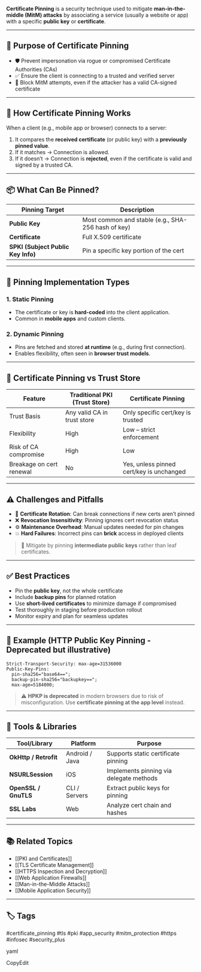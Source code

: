 **Certificate Pinning** is a security technique used to mitigate **man-in-the-middle (MitM) attacks** by associating a service (usually a website or app) with a specific **public key** or **certificate**.

---

## 🎯 Purpose of Certificate Pinning

- 🛡️ Prevent impersonation via rogue or compromised Certificate Authorities (CAs)
- ✅ Ensure the client is connecting to a trusted and verified server
- 🚫 Block MitM attempts, even if the attacker has a valid CA-signed certificate

---

## 🧠 How Certificate Pinning Works

When a client (e.g., mobile app or browser) connects to a server:

1. It compares the **received certificate** (or public key) with a **previously pinned value**.
2. If it matches → Connection is allowed.
3. If it doesn’t → Connection is **rejected**, even if the certificate is valid and signed by a trusted CA.

---

## 📦 What Can Be Pinned?

| Pinning Target     | Description                                |
|--------------------|--------------------------------------------|
| **Public Key**      | Most common and stable (e.g., SHA-256 hash of key) |
| **Certificate**     | Full X.509 certificate                    |
| **SPKI (Subject Public Key Info)** | Pin a specific key portion of the cert |

---

## 🧰 Pinning Implementation Types

### 1. **Static Pinning**
- The certificate or key is **hard-coded** into the client application.
- Common in **mobile apps** and custom clients.

### 2. **Dynamic Pinning**
- Pins are fetched and stored **at runtime** (e.g., during first connection).
- Enables flexibility, often seen in **browser trust models**.

---

## 🔄 Certificate Pinning vs Trust Store

| Feature                 | Traditional PKI (Trust Store)       | Certificate Pinning                   |
|--------------------------|--------------------------------------|----------------------------------------|
| Trust Basis              | Any valid CA in trust store         | Only specific cert/key is trusted      |
| Flexibility              | High                                 | Low – strict enforcement               |
| Risk of CA compromise    | High                                 | Low                                    |
| Breakage on cert renewal | No                                   | Yes, unless pinned cert/key is unchanged |

---

## ⚠️ Challenges and Pitfalls

- 🔄 **Certificate Rotation**: Can break connections if new certs aren’t pinned
- ❌ **Revocation Insensitivity**: Pinning ignores cert revocation status
- ⚙️ **Maintenance Overhead**: Manual updates needed for pin changes
- 💥 **Hard Failures**: Incorrect pins can **brick** access in deployed clients

> 🧠 Mitigate by pinning **intermediate public keys** rather than leaf certificates.

---

## ✅ Best Practices

- Pin the **public key**, not the whole certificate
- Include **backup pins** for planned rotation
- Use **short-lived certificates** to minimize damage if compromised
- Test thoroughly in staging before production rollout
- Monitor expiry and plan for seamless updates

---

## 🔐 Example (HTTP Public Key Pinning - Deprecated but illustrative)

```http
Strict-Transport-Security: max-age=31536000
Public-Key-Pins: 
  pin-sha256="base64=="; 
  backup-pin-sha256="backupkey=="; 
  max-age=5184000;
```

> ⚠️ **HPKP is deprecated** in modern browsers due to risk of misconfiguration. Use **certificate pinning at the app level** instead.

---

## 🧰 Tools & Libraries

|Tool/Library|Platform|Purpose|
|---|---|---|
|**OkHttp / Retrofit**|Android / Java|Supports static certificate pinning|
|**NSURLSession**|iOS|Implements pinning via delegate methods|
|**OpenSSL / GnuTLS**|CLI / Servers|Extract public keys for pinning|
|**SSL Labs**|Web|Analyze cert chain and hashes|

---

## 📚 Related Topics

- [[PKI and Certificates]]
- [[TLS Certificate Management]]
- [[HTTPS Inspection and Decryption]]
- [[Web Application Firewalls]]
- [[Man-in-the-Middle Attacks]]
- [[Mobile Application Security]]

---

## 🏷 Tags

#certificate_pinning #tls #pki #app_security #mitm_protection #https #infosec #security_plus

yaml

CopyEdit
